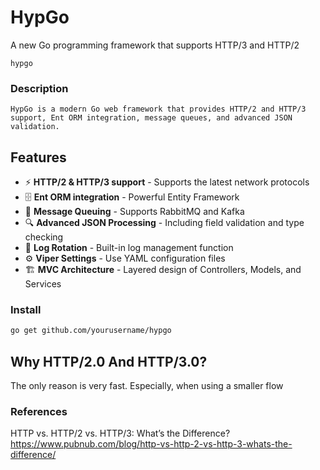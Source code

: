 # HypGo
A new Go programming framework that supports HTTP/3 and HTTP/2
```
hypgo
```

### Description
```
HypGo is a modern Go web framework that provides HTTP/2 and HTTP/3 support, Ent ORM integration, message queues, and advanced JSON validation.
```

## Features
- ⚡ **HTTP/2 & HTTP/3 support** - Supports the latest network protocols
- 🗄️ **Ent ORM integration** - Powerful Entity Framework
- 📨 **Message Queuing** - Supports RabbitMQ and Kafka
- 🔍 **Advanced JSON Processing** - Including field validation and type checking
- 📝 **Log Rotation** - Built-in log management function
- ⚙️ **Viper Settings** - Use YAML configuration files
- 🏗️ **MVC Architecture** - Layered design of Controllers, Models, and Services

### Install

```bash
go get github.com/yourusername/hypgo
```

## Why HTTP/2.0 And HTTP/3.0?
The only reason is very fast. Especially, when using a smaller flow

### References
HTTP vs. HTTP/2 vs. HTTP/3: What’s the Difference?
https://www.pubnub.com/blog/http-vs-http-2-vs-http-3-whats-the-difference/
